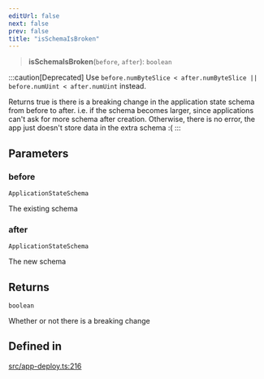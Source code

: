 ```yaml
---
editUrl: false
next: false
prev: false
title: "isSchemaIsBroken"
---
```


> **isSchemaIsBroken**(`before`, `after`): `boolean`

:::caution[Deprecated]
Use `before.numByteSlice < after.numByteSlice || before.numUint < after.numUint` instead.

Returns true is there is a breaking change in the application state schema from before to after.
 i.e. if the schema becomes larger, since applications can't ask for more schema after creation.
 Otherwise, there is no error, the app just doesn't store data in the extra schema :(
:::

## Parameters

### before

`ApplicationStateSchema`

The existing schema

### after

`ApplicationStateSchema`

The new schema

## Returns

`boolean`

Whether or not there is a breaking change

## Defined in

[src/app-deploy.ts:216](https://github.com/algorandfoundation/algokit-utils-ts/blob/87156fe9637eca52c0bc9e840c5804088cb40974/src/app-deploy.ts#L216)
